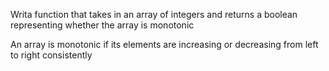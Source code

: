 Writa function that takes in an array of integers and returns a boolean representing whether the array is monotonic

An array is monotonic if its elements are increasing or decreasing from left to right consistently
